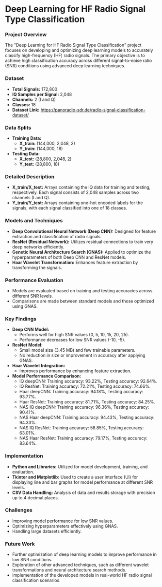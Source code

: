 # Deep Learning for HF Radio Signal Type Classification

### Project Overview
The "Deep Learning for HF Radio Signal Type Classification" project focuses on developing and optimizing deep learning models to accurately classify high-frequency (HF) radio signals. The primary objective is to achieve high classification accuracy across different signal-to-noise ratio (SNR) conditions using advanced deep learning techniques.

### Dataset
- **Total Signals:** 172,800
- **IQ Samples per Signal:** 2,048
- **Channels:** 2 (I and Q)
- **Classes:** 18
- **Dataset Link:** https://panoradio-sdr.de/radio-signal-classification-dataset/

### Data Splits
- **Training Data:**
  - **X_train:** (144,000, 2,048, 2)
  - **Y_train:** (144,000, 18)
- **Testing Data:**
  - **X_test:** (28,800, 2,048, 2)
  - **Y_test:** (28,800, 18)

### Detailed Description
- **X_train/X_test:** Arrays containing the IQ data for training and testing, respectively. Each signal consists of 2,048 samples across two channels (I and Q).
- **Y_train/Y_test:** Arrays containing one-hot encoded labels for the signals, with each signal classified into one of 18 classes.

### Models and Techniques
- **Deep Convolutional Neural Network (Deep CNN):** Designed for feature extraction and classification of radio signals.
- **ResNet (Residual Network):** Utilizes residual connections to train very deep networks efficiently.
- **Genetic Neural Architecture Search (GNAS):** Applied to optimize the hyperparameters of both Deep CNN and ResNet models.
- **Haar Wavelet Transformation:** Enhances feature extraction by transforming the signals.

### Performance Evaluation
- Models are evaluated based on training and testing accuracies across different SNR levels.
- Comparisons are made between standard models and those optimized using GNAS.

### Key Findings
- **Deep CNN Model:**
  - Performs well for high SNR values (0, 5, 10, 15, 20, 25).
  - Performance decreases for low SNR values (-10, -5).
- **ResNet Model:**
  - Small model size (3.45 MB) and few trainable parameters.
  - No reduction in size or improvement in accuracy after applying GNAS.
- **Haar Wavelet Integration:**
  - Improves performance by enhancing feature extraction.
- **Model Performance Comparison:**
  - IQ deepCNN: Training accuracy: 93.22%, Testing accuracy: 92.64%.
  - IQ ResNet: Training accuracy: 72.21%, Testing accuracy: 74.66%.
  - Haar deepCNN: Training accuracy: 94.18%, Testing accuracy: 93.77%.
  - Haar ResNet: Training accuracy: 81.71%, Testing accuracy: 84.25%.
  - NAS IQ deepCNN: Training accuracy: 96.36%, Testing accuracy: 90.41%.
  - NAS Haar deepCNN: Training accuracy: 94.43%, Testing accuracy: 94.33%.
  - NAS IQ ResNet: Training accuracy: 58.85%, Testing accuracy: 63.01%.
  - NAS Haar ResNet: Training accuracy: 79.17%, Testing accuracy: 83.64%.

### Implementation
- **Python and Libraries:** Utilized for model development, training, and evaluation.
- **Tkinter and Matplotlib:** Used to create a user interface (UI) for displaying line and bar graphs for model performance at different SNR levels.
- **CSV Data Handling:** Analysis of data and results storage with precision up to 4 decimal places.

### Challenges
- Improving model performance for low SNR values.
- Optimizing hyperparameters effectively using GNAS.
- Handling large datasets efficiently.

### Future Work
- Further optimization of deep learning models to improve performance in low SNR conditions.
- Exploration of other advanced techniques, such as different wavelet transformations and neural architecture search methods.
- Implementation of the developed models in real-world HF radio signal classification scenarios.
